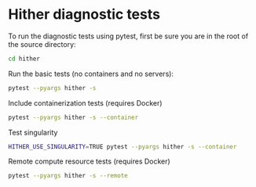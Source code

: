 # Hither diagnostic tests

To run the diagnostic tests using pytest, first be sure you are in the root of the source directory:

```bash
cd hither
```

Run the basic tests (no containers and no servers):

```bash
pytest --pyargs hither -s
```

Include containerization tests (requires Docker)

```bash
pytest --pyargs hither -s --container
```

Test singularity

```bash
HITHER_USE_SINGULARITY=TRUE pytest --pyargs hither -s --container
```

Remote compute resource tests (requires Docker)

```bash
pytest --pyargs hither -s --remote
```
